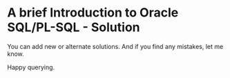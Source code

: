 # A brief Introduction to Oracle SQL/PL-SQL - Solution

You can add new or alternate solutions. And if you find any mistakes, let me know.

Happy querying. 
